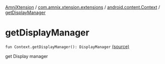 [AmniXtension](../../index.md) / [com.amnix.xtension.extensions](../index.md) / [android.content.Context](index.md) / [getDisplayManager](./get-display-manager.md)

# getDisplayManager

`fun Context.getDisplayManager(): DisplayManager` [(source)](https://github.com/AmniX/AmniXTension/tree/master/AmniXtension/src/main/java/com/amnix/xtension/extensions/ContextExtension.kt#L653)

get Display manager

